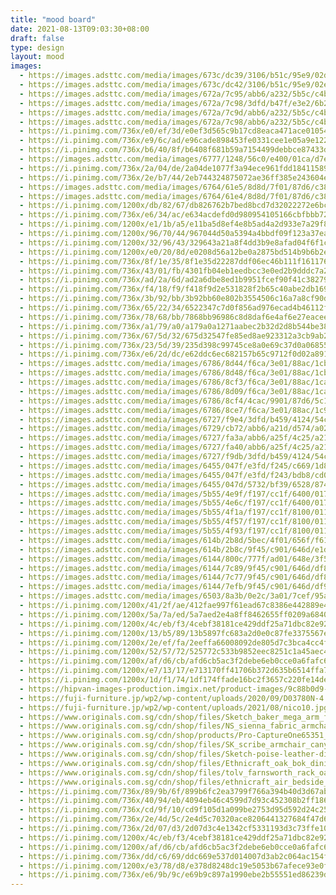 ```yaml
---
title: "mood board"
date: 2021-08-13T09:03:30+08:00
draft: false
type: design
layout: mood
images:
  - https://images.adsttc.com/media/images/673c/dc39/3106/b51c/95e9/02de/slideshow/apartamento-praca-eixo-z-arquitetos_12.jpg
  - https://images.adsttc.com/media/images/673c/dc42/3106/b51c/95e9/02e7/slideshow/apartamento-praca-eixo-z-arquitetos_11.jpg
  - https://images.adsttc.com/media/images/672a/7c95/abb6/a232/5b5c/c4b8/slideshow/casa-morumbi-terra-e-tuma-arquitetos-associados_15.jpg
  - https://images.adsttc.com/media/images/672a/7c98/3dfd/b47f/e3e2/6b2d/slideshow/casa-morumbi-terra-e-tuma-arquitetos-associados_3.jpg
  - https://images.adsttc.com/media/images/672a/7c9d/abb6/a232/5b5c/c4bf/slideshow/casa-morumbi-terra-e-tuma-arquitetos-associados_13.jpg
  - https://images.adsttc.com/media/images/672a/7c98/abb6/a232/5b5c/c4b9/slideshow/casa-morumbi-terra-e-tuma-arquitetos-associados_4.jpg
  - https://i.pinimg.com/736x/e0/ef/3d/e0ef3d565c9b17cd8eaca471ace01054.jpg
  - https://i.pinimg.com/736x/e9/6c/ad/e96cade898453fe0331cee1e05a9e122.jpg
  - https://i.pinimg.com/736x/b6/40/8f/b6408f681b59a7154499debbce87433d.jpg
  - https://images.adsttc.com/media/images/6777/1248/56c0/e400/01ca/d7e2/slideshow/043Athens_KallosTurin.jpg
  - https://i.pinimg.com/736x/2a/04/de/2a04de1077f3a94ece961fdd18411589.jpg
  - https://i.pinimg.com/736x/2e/b7/44/2eb744324875072ae36ff385e243604e.jpg
  - https://images.adsttc.com/media/images/6764/61e5/8d8d/7f01/87d6/c388/slideshow/baps-house-90-plus-2-architects_16.jpg?1734632031
  - https://images.adsttc.com/media/images/6764/61e4/8d8d/7f01/87d6/c382/slideshow/baps-house-90-plus-2-architects_10.jpg?1734631922
  - https://i.pinimg.com/1200x/db/82/67/db826762b7bed8bcd7d32022272e6bcf.jpg
  - https://i.pinimg.com/736x/e6/34/ac/e634acdefd0d980954105166cbfbbb72.jpg
  - https://i.pinimg.com/1200x/e1/1b/a5/e11ba5d8ef4e8b5ad4a2d933e7a29f87.jpg
  - https://i.pinimg.com/1200x/96/70/44/967044d50a5394a4bbdf09f123a37ea4.jpg
  - https://i.pinimg.com/1200x/32/96/43/329643a21a8f4dd3b9e8afad04f6f1cc.jpg
  - https://i.pinimg.com/1200x/e0/20/8d/e0208d56a12be0a2875bd514b9b6b2ee.jpg
  - https://i.pinimg.com/736x/8f/1e/35/8f1e35d22287ddf06ec46b111f161176.jpg
  - https://i.pinimg.com/736x/43/01/fb/4301fb04eb1eedbcc3e0ed2b9dddc7a2.jpg
  - https://i.pinimg.com/736x/ad/2a/6d/ad2a6dbe8ed1b9951fcef90f41c38279.jpg
  - https://i.pinimg.com/736x/f4/18/f9/f418f9d2e531828f2b65c40abe2db169.jpg
  - https://i.pinimg.com/736x/3b/92/bb/3b92bb60e802b3554506c16a7a8cf90d.jpg
  - https://i.pinimg.com/736x/65/22/34/6522347c7d0f856ad976ecad4b46112f.jpg
  - https://i.pinimg.com/736x/78/68/bb/7868bb96986c8d8daf6e4af6e27eacee.jpg
  - https://i.pinimg.com/736x/a1/79/a0/a179a0a1271aabec2b32d2d8b544be38.jpg
  - https://i.pinimg.com/736x/67/5d/32/675d32547fe85ed8ae923312a3cb9ab2.jpg
  - https://i.pinimg.com/736x/23/5d/39/235d398c99745ce8a0e69c37d0a06855.jpg
  - https://i.pinimg.com/736x/e6/2d/dc/e62ddc6ec682157b65c9712f0d02a891.jpg
  - https://images.adsttc.com/media/images/6786/8d44/f6ca/3e01/88ac/1cb9/slideshow/vung-tau-house-sanuki-daisuke-architects_30.jpg?1736871257
  - https://images.adsttc.com/media/images/6786/8d48/f6ca/3e01/88ac/1cbc/slideshow/vung-tau-house-sanuki-daisuke-architects_24.jpg?1736871254
  - https://images.adsttc.com/media/images/6786/8cf3/f6ca/3e01/88ac/1ca0/slideshow/vung-tau-house-sanuki-daisuke-architects_39.jpg?1736871177
  - https://images.adsttc.com/media/images/6786/8d09/f6ca/3e01/88ac/1ca7/slideshow/vung-tau-house-sanuki-daisuke-architects_6.jpg?1736871200
  - https://images.adsttc.com/media/images/6786/8cf4/4cac/9901/87d6/5c12/slideshow/vung-tau-house-sanuki-daisuke-architects_1.jpg?1736871177
  - https://images.adsttc.com/media/images/6786/8ce7/f6ca/3e01/88ac/1c9d/slideshow/vung-tau-house-sanuki-daisuke-architects_8.jpg?1736871155
  - https://images.adsttc.com/media/images/6727/f9e4/3dfd/b459/4124/54c6/slideshow/an-inspirational-guide-to-embracing-color-in-apartment-kitchens_1.jpg?1730673129
  - https://images.adsttc.com/media/images/6729/cb72/abb6/a21d/d574/a02f/slideshow/vibrancy-and-utility-embracing-color-in-urban-apartment-kitchens_30.jpg?1730792312
  - https://images.adsttc.com/media/images/6727/fa3a/abb6/a25f/4c25/a21a/slideshow/an-inspirational-guide-to-embracing-color-in-apartment-kitchens_1.jpg?1730673216
  - https://images.adsttc.com/media/images/6727/fa40/abb6/a25f/4c25/a21b/slideshow/an-inspirational-guide-to-embracing-color-in-apartment-kitchens_1.jpg?1730673223
  - https://images.adsttc.com/media/images/6727/f9db/3dfd/b459/4124/54c5/slideshow/an-inspirational-guide-to-embracing-color-in-apartment-kitchens_1.jpg?1730673119
  - https://images.adsttc.com/media/images/6455/047f/e3fd/f245/c669/1d84/slideshow/apartamento-varanda-estudio-gustavo-utrabo_15.jpg?1683293373
  - https://images.adsttc.com/media/images/6455/047f/e3fd/f243/bdb8/cd0c/slideshow/apartamento-varanda-estudio-gustavo-utrabo_12.jpg?1683293356
  - https://images.adsttc.com/media/images/6455/047d/5732/bf39/6528/8749/slideshow/apartamento-varanda-estudio-gustavo-utrabo_8.jpg?1683293324
  - https://images.adsttc.com/media/images/5b55/4e9f/f197/cc1f/6400/017c/slideshow/17-HAO_Beijing_K-284.jpg?1532317334
  - https://images.adsttc.com/media/images/5b55/4e6c/f197/cc1f/6400/017a/slideshow/13-HAO_Beijing_K-256.jpg?1532317283
  - https://images.adsttc.com/media/images/5b55/4f1a/f197/cc1f/8100/011a/slideshow/26-HAO_Beijing_K-660.jpg?1532317456
  - https://images.adsttc.com/media/images/5b55/4f57/f197/cc1f/8100/011d/slideshow/30-HAO_Beijing_K-434.jpg?1532317518
  - https://images.adsttc.com/media/images/5b55/4f93/f197/cc1f/8100/011f/slideshow/34-HAO_Beijing_K-005.jpg?1532317578
  - https://images.adsttc.com/media/images/614b/2b8d/5bec/4f01/656f/f612/slideshow/07-polonceau-yua-photo-luis-diaz-diaz.jpg?1632316518
  - https://images.adsttc.com/media/images/614b/2b8c/9f45/c901/646d/e1d3/slideshow/28-polonceau-yua-photo-luis-diaz-diaz.jpg?1632316382
  - https://images.adsttc.com/media/images/6144/800c/777f/ad01/648e/3f53/slideshow/g7a9780.jpg?1631879250
  - https://images.adsttc.com/media/images/6144/7c89/9f45/c901/646d/df8d/slideshow/g7a7290.jpg?1631878341
  - https://images.adsttc.com/media/images/6144/7c77/9f45/c901/646d/df87/slideshow/g7a2010.jpg?1631878334
  - https://images.adsttc.com/media/images/6144/7efb/9f45/c901/646d/df90/slideshow/g7a7333.jpg?1631878975
  - https://images.adsttc.com/media/images/6503/8a3b/0e2c/3a01/7cef/95af/slideshow/cobertura-barao-de-tatui-pianca-arquitetura-plus-sabia-arquitetos_11.jpg?1694730859
  - https://i.pinimg.com/1200x/41/2f/ae/412fae997f61ead67c8386e442889e4c.jpg
  - https://i.pinimg.com/1200x/5a/7a/ed/5a7aed2e4a8ff8462655ff0209a68408.jpg
  - https://i.pinimg.com/1200x/4c/eb/f3/4cebf38181ce429ddf25a71dbc82e92e.jpg
  - https://i.pinimg.com/1200x/13/b5/89/13b5897fc683a2d0e0c87fe3375567ef.jpg
  - https://i.pinimg.com/1200x/2e/ef/fa/2eeffa66008092de805d7c3bca4cc4f4.jpg
  - https://i.pinimg.com/1200x/52/57/72/525772c533b9852eec8251c1a45aec4b.jpg
  - https://i.pinimg.com/1200x/af/d6/cb/afd6cb5ac3f2debe6eb0cce0a6fafc6b.jpg
  - https://i.pinimg.com/1200x/e7/13/17/e713170ff41706b372d635b6514ffa7f.jpg
  - https://i.pinimg.com/1200x/1d/f1/74/1df174ffade16bc2f3657c220fe14deb.jpg
  - https://hipvan-images-production.imgix.net/product-images/9c88b0d9-328a-437d-9ee5-646213841237/Malmo--Vezel-Lounge-Chair--Walnut-Nile-Green-1.png
  - https://fuji-furniture.jp/wp2/wp-content/uploads/2020/09/D03780N-4.jpg
  - https://fuji-furniture.jp/wp2/wp-content/uploads/2021/08/nico10.jpg
  - https://www.originals.com.sg/cdn/shop/files/Sketch_baker_mega_arm_fabric_sofa_salt_and_pepper_WEB_1_700x.jpg
  - https://www.originals.com.sg/cdn/shop/files/NS_sienna_fabric_armchair_clay_75cm_WEB_1_800x.jpg
  - https://www.originals.com.sg/cdn/shop/products/Pro-CaptureOne65351_800x.jpg
  - https://www.originals.com.sg/cdn/shop/files/SK_scribe_armchair_canyon_WEB_1_24563198-208d-475b-9d88-e1f459bfbf1d_800x.jpg
  - https://www.originals.com.sg/cdn/shop/files/Sketch-poise-leather-dining-chair-coal-2_700x.jpg
  - https://www.originals.com.sg/cdn/shop/files/Ethnicraft_oak_bok_dining_chair_natural_WEB_14_700x.jpg
  - https://www.originals.com.sg/cdn/shop/files/tolv_farnsworth_rack_oak_WEB_1_800x.jpg
  - https://www.originals.com.sg/cdn/shop/files/ethnicraft_air_bedside_table_oak_WEB_1_800x.jpg
  - https://i.pinimg.com/736x/89/9b/6f/899b6fc2ea3799f766a394b40d3d67ab.jpg
  - https://i.pinimg.com/736x/40/94/eb/4094eb46c4599d7d93c452308b2ff186.jpg
  - https://i.pinimg.com/736x/cd/9f/10/cd9f105d1a099be2753d95d592d24c25.jpg
  - https://i.pinimg.com/736x/2e/4d/5c/2e4d5c70320ace8206441327684f47d6.jpg
  - https://i.pinimg.com/736x/2d/07/d3/2d07d3c4e1342cf5331193d3c73ffe10.jpg
  - https://i.pinimg.com/1200x/4c/eb/f3/4cebf38181ce429ddf25a71dbc82e92e.jpg
  - https://i.pinimg.com/1200x/af/d6/cb/afd6cb5ac3f2debe6eb0cce0a6fafc6b.jpg
  - https://i.pinimg.com/736x/dd/c6/69/ddc669e537d014007d3ab2c064ac154f.jpg
  - https://i.pinimg.com/1200x/e3/78/d8/e378d8248dc19e5053b67afece93e0fc.jpg
  - https://i.pinimg.com/736x/e6/9b/9c/e69b9c897a1990ebe2b55551ed86239d.jpg
---
```

